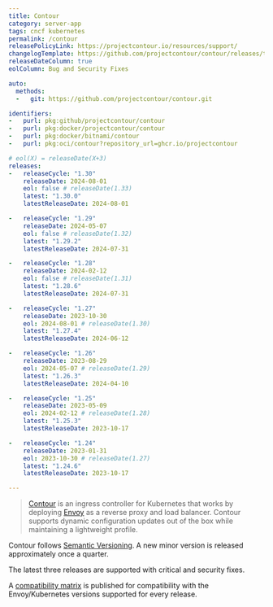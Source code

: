 ```yaml
---
title: Contour
category: server-app
tags: cncf kubernetes
permalink: /contour
releasePolicyLink: https://projectcontour.io/resources/support/
changelogTemplate: https://github.com/projectcontour/contour/releases/tag/v__LATEST__
releaseDateColumn: true
eolColumn: Bug and Security Fixes

auto:
  methods:
  -   git: https://github.com/projectcontour/contour.git

identifiers:
-   purl: pkg:github/projectcontour/contour
-   purl: pkg:docker/projectcontour/contour
-   purl: pkg:docker/bitnami/contour
-   purl: pkg:oci/contour?repository_url=ghcr.io/projectcontour

# eol(X) = releaseDate(X+3)
releases:
-   releaseCycle: "1.30"
    releaseDate: 2024-08-01
    eol: false # releaseDate(1.33)
    latest: "1.30.0"
    latestReleaseDate: 2024-08-01

-   releaseCycle: "1.29"
    releaseDate: 2024-05-07
    eol: false # releaseDate(1.32)
    latest: "1.29.2"
    latestReleaseDate: 2024-07-31

-   releaseCycle: "1.28"
    releaseDate: 2024-02-12
    eol: false # releaseDate(1.31)
    latest: "1.28.6"
    latestReleaseDate: 2024-07-31

-   releaseCycle: "1.27"
    releaseDate: 2023-10-30
    eol: 2024-08-01 # releaseDate(1.30)
    latest: "1.27.4"
    latestReleaseDate: 2024-06-12

-   releaseCycle: "1.26"
    releaseDate: 2023-08-29
    eol: 2024-05-07 # releaseDate(1.29)
    latest: "1.26.3"
    latestReleaseDate: 2024-04-10

-   releaseCycle: "1.25"
    releaseDate: 2023-05-09
    eol: 2024-02-12 # releaseDate(1.28)
    latest: "1.25.3"
    latestReleaseDate: 2023-10-17

-   releaseCycle: "1.24"
    releaseDate: 2023-01-31
    eol: 2023-10-30 # releaseDate(1.27)
    latest: "1.24.6"
    latestReleaseDate: 2023-10-17

---
```


> [Contour](https://projectcontour.io/) is an ingress controller for Kubernetes that works by deploying [Envoy](https://www.envoyproxy.io/) as a reverse proxy and load balancer. Contour supports dynamic configuration updates out of the box while maintaining a lightweight profile.

Contour follows [Semantic Versioning](https://semver.org/). A new minor version is released approximately once a quarter.

The latest three releases are supported with critical and security fixes.

A [compatibility matrix](https://projectcontour.io/resources/compatibility-matrix/) is published
for compatibility with the Envoy/Kubernetes versions supported for every release.
